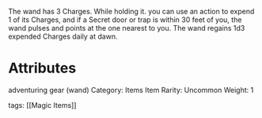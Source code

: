 The wand has 3 Charges. While holding it. you can use an action to expend 1 of its Charges, and if a Secret door or trap is within 30 feet of you, the wand pulses and points at the one nearest to you. The wand regains 1d3 expended Charges daily at dawn.

# Attributes
adventuring gear (wand)
Category: Items
Item Rarity: Uncommon
Weight: 1

tags: [[Magic Items]]
